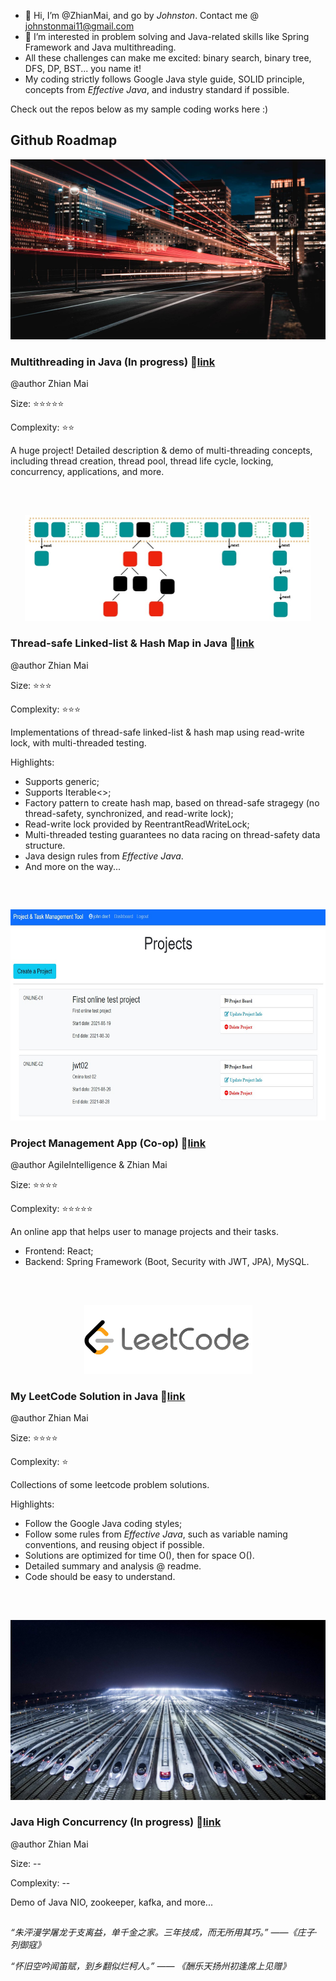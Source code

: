 - 👋 Hi, I’m @ZhianMai, and go by <i>Johnston</i>. Contact me @ johnstonmai11@gmail.com
- 👀 I’m interested in problem solving and Java-related skills like Spring Framework and Java multithreading.
- All these challenges can make me excited: binary search, binary tree, DFS, DP, BST... you name it!
- My coding strictly follows Google Java style guide, SOLID principle, concepts from <i>Effective Java</i>, and industry standard if possible.

Check out the repos below as my sample coding works here :)

## Github Roadmap

<p align="center">
  <img src="/img/multi-threading.jpg" width="512" height="288" />
</p>

### Multithreading in Java (In progress)   :link:[link](https://github.com/ZhianMai/Multi-threading-in-Java)
@author Zhian Mai

Size: :star::star::star::star::star:

Complexity: :star::star:

A huge project! Detailed description & demo of multi-threading concepts, including thread creation, thread pool, thread life cycle, locking, concurrency, applications, and more. 

<br />

## <p></p> 

<p align="center">
  <img src="/img/hash_map.jpg" width="458" height="170" />
</p>

### Thread-safe Linked-list & Hash Map in Java   :link:[link](https://github.com/ZhianMai/Thread-safe-LinkedList-Hashmap)
@author Zhian Mai

Size: :star::star::star:

Complexity: :star::star::star:

Implementations of thread-safe linked-list & hash map using read-write lock, with multi-threaded testing.

Highlights:
  - Supports generic;
  - Supports Iterable<>;
  - Factory pattern to create hash map, based on thread-safe stragegy (no thread-safety, synchronized, and read-write lock);
  - Read-write lock provided by ReentrantReadWriteLock;
  - Multi-threaded testing guarantees no data racing on thread-safety data structure.
  - Java design rules from <i>Effective Java</i>.
  - And more on the way...

<br />

## <p></p> 

<p align="center">
  <img src="/img/project_management.jpg" width="659" height="338" />
</p>

### Project Management App (Co-op) :link:[link](https://github.com/ZhianMai/AgileintPPMTool)
@author AgileIntelligence & Zhian Mai

Size: :star::star::star::star:

Complexity: :star::star::star::star::star:

An online app that helps user to manage projects and their tasks.
- Frontend: React;
- Backend: Spring Framework (Boot, Security with JWT, JPA), MySQL.

<br />

## <p></p> 

<p align="center">
  <img src="/img/leetcode.jpg" width="269" height="110" />
</p>

### My LeetCode Solution in Java :link:[link](https://github.com/ZhianMai/MyLeetCodeSolution)
@author Zhian Mai

Size: :star::star::star::star:

Complexity: :star:

  Collections of some leetcode problem solutions.
 
 Highlights:
  - Follow the Google Java coding styles;
  - Follow some rules from <i>Effective Java</i>, such as variable naming conventions, and reusing object if possible.
  - Solutions are optimized for time O(), then for space O().
  - Detailed summary and analysis @ readme.
  - Code should be easy to understand.

<br />

## <p></p> 

<p align="center">
  <img src="/img/high_concurrency.jpg" width="512" height="288" />
</p>

### Java High Concurrency (In progress) :link:[link](https://github.com/ZhianMai/Java_High_Concurrency)
@author Zhian Mai

Size: --

Complexity: --

Demo of Java NIO, zookeeper, kafka, and more...

## <p></p> 

<i>“朱泙漫学屠龙于支离益，单千金之家。三年技成，而无所用其巧。” ——《庄子·列御寇》</i>

<i>“怀旧空吟闻笛赋，到乡翻似烂柯人。” —— 《酬乐天扬州初逢席上见赠》</i>
